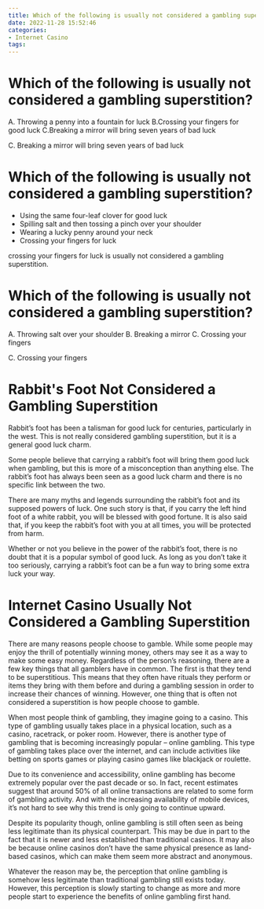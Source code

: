 ```yaml
---
title: Which of the following is usually not considered a gambling superstition
date: 2022-11-28 15:52:46
categories:
- Internet Casino
tags:
---
```



#  Which of the following is usually not considered a gambling superstition?

A. Throwing a penny into a fountain for luck
B.Crossing your fingers for good luck
C.Breaking a mirror will bring seven years of bad luck

C. Breaking a mirror will bring seven years of bad luck

#  Which of the following is usually not considered a gambling superstition?

* Using the same four-leaf clover for good luck
* Spilling salt and then tossing a pinch over your shoulder
* Wearing a lucky penny around your neck
* Crossing your fingers for luck

crossing your fingers for luck is usually not considered a gambling superstition.

#  Which of the following is usually not considered a gambling superstition?

A. Throwing salt over your shoulder
B. Breaking a mirror
C. Crossing your fingers

C. Crossing your fingers

#  Rabbit's Foot Not Considered a Gambling Superstition 

Rabbit’s foot has been a talisman for good luck for centuries, particularly in the west. This is not really considered gambling superstition, but it is a general good luck charm. 

Some people believe that carrying a rabbit’s foot will bring them good luck when gambling, but this is more of a misconception than anything else. The rabbit’s foot has always been seen as a good luck charm and there is no specific link between the two. 

There are many myths and legends surrounding the rabbit’s foot and its supposed powers of luck. One such story is that, if you carry the left hind foot of a white rabbit, you will be blessed with good fortune. It is also said that, if you keep the rabbit’s foot with you at all times, you will be protected from harm. 

Whether or not you believe in the power of the rabbit’s foot, there is no doubt that it is a popular symbol of good luck. As long as you don’t take it too seriously, carrying a rabbit’s foot can be a fun way to bring some extra luck your way.

#  Internet Casino Usually Not Considered a Gambling Superstition

There are many reasons people choose to gamble. While some people may enjoy the thrill of potentially winning money, others may see it as a way to make some easy money. Regardless of the person’s reasoning, there are a few key things that all gamblers have in common. The first is that they tend to be superstitious. This means that they often have rituals they perform or items they bring with them before and during a gambling session in order to increase their chances of winning. However, one thing that is often not considered a superstition is how people choose to gamble.

When most people think of gambling, they imagine going to a casino. This type of gambling usually takes place in a physical location, such as a casino, racetrack, or poker room. However, there is another type of gambling that is becoming increasingly popular – online gambling. This type of gambling takes place over the internet, and can include activities like betting on sports games or playing casino games like blackjack or roulette.

Due to its convenience and accessibility, online gambling has become extremely popular over the past decade or so. In fact, recent estimates suggest that around 50% of all online transactions are related to some form of gambling activity. And with the increasing availability of mobile devices, it’s not hard to see why this trend is only going to continue upward.

Despite its popularity though, online gambling is still often seen as being less legitimate than its physical counterpart. This may be due in part to the fact that it is newer and less established than traditional casinos. It may also be because online casinos don’t have the same physical presence as land-based casinos, which can make them seem more abstract and anonymous.

Whatever the reason may be, the perception that online gambling is somehow less legitimate than traditional gambling still exists today. However, this perception is slowly starting to change as more and more people start to experience the benefits of online gambling first hand.